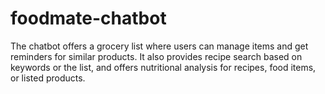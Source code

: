 # foodmate-chatbot
The chatbot offers a grocery list where users can manage items and get reminders for similar products. It also provides recipe search based on keywords or the list, and offers nutritional analysis for recipes, food items, or listed products.

